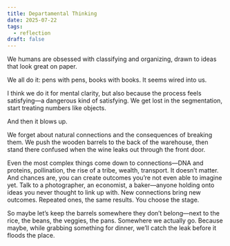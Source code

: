 ```yaml
---
title: Departamental Thinking
date: 2025-07-22
tags:
  - reflection
draft: false
---
```

We humans are obsessed with classifying and organizing, drawn to ideas that look great on paper.

We all do it: pens with pens, books with books. It seems wired into us.

I think we do it for mental clarity, but also because the process feels satisfying—a dangerous kind of satisfying. We get lost in the segmentation, start treating numbers like objects.

And then it blows up.

We forget about natural connections and the consequences of breaking them. We push the wooden barrels to the back of the warehouse, then stand there confused when the wine leaks out through the front door.

Even the most complex things come down to connections—DNA and proteins, pollination, the rise of a tribe, wealth, transport. It doesn’t matter. And chances are, you can create outcomes you’re not even able to imagine yet. Talk to a photographer, an economist, a baker—anyone holding onto ideas you never thought to link up with. New connections bring new outcomes. Repeated ones, the same results. You choose the stage.

So maybe let’s keep the barrels somewhere they don’t belong—next to the rice, the beans, the veggies, the pans. Somewhere we actually go. Because maybe, while grabbing something for dinner, we’ll catch the leak before it floods the place.